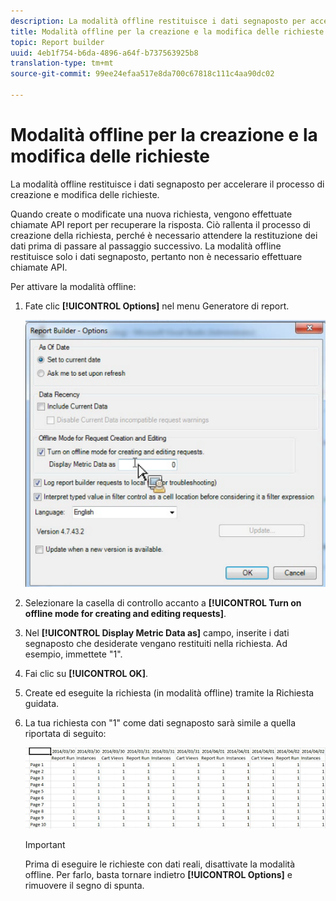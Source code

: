 ```yaml
---
description: La modalità offline restituisce i dati segnaposto per accelerare il processo di creazione e modifica delle richieste.
title: Modalità offline per la creazione e la modifica delle richieste
topic: Report builder
uuid: 4eb1f754-b6da-4896-a64f-b737563925b8
translation-type: tm+mt
source-git-commit: 99ee24efaa517e8da700c67818c111c4aa90dc02

---
```



# Modalità offline per la creazione e la modifica delle richieste

La modalità offline restituisce i dati segnaposto per accelerare il processo di creazione e modifica delle richieste.

Quando create o modificate una nuova richiesta, vengono effettuate chiamate API report per recuperare la risposta. Ciò rallenta il processo di creazione della richiesta, perché è necessario attendere la restituzione dei dati prima di passare al passaggio successivo. La modalità offline restituisce solo i dati segnaposto, pertanto non è necessario effettuare chiamate API.

Per attivare la modalità offline:

1. Fate clic **[!UICONTROL Options]** nel menu Generatore di report.

   ![](assets/offline_mode.png)

1. Selezionare la casella di controllo accanto a **[!UICONTROL Turn on offline mode for creating and editing requests]**.
1. Nel **[!UICONTROL Display Metric Data as]** campo, inserite i dati segnaposto che desiderate vengano restituiti nella richiesta. Ad esempio, immettete &quot;1&quot;.
1. Fai clic su **[!UICONTROL OK]**.
1. Create ed eseguite la richiesta (in modalità offline) tramite la Richiesta guidata.
1. La tua richiesta con &quot;1&quot; come dati segnaposto sarà simile a quella riportata di seguito:

   ![](assets/offline_mode_example.png)

   >[!IMPORTANT]
   >
   >Prima di eseguire le richieste con dati reali, disattivate la modalità offline. Per farlo, basta tornare indietro **[!UICONTROL Options]** e rimuovere il segno di spunta.

